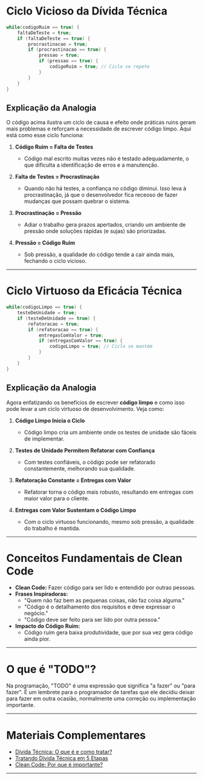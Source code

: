 # Ciclo Vicioso da Dívida Técnica

```java
while(codigoRuim == true) {
    faltaDeTeste = true;
    if (faltaDeTeste == true) {
        procrastinacao = true;
        if (procrastinacao == true) {
            pressao = true;
            if (pressao == true) {
                codigoRuim = true; // Ciclo se repete
            }
        }
    }
}
```

## Explicação da Analogia
O código acima ilustra um ciclo de causa e efeito onde práticas ruins geram mais problemas e reforçam a necessidade de escrever código limpo. Aqui está como esse ciclo funciona:

1. **Código Ruim = Falta de Testes**
   - Código mal escrito muitas vezes não é testado adequadamente, o que dificulta a identificação de erros e a manutenção.

2. **Falta de Testes = Procrastinação**
   - Quando não há testes, a confiança no código diminui. Isso leva à procrastinação, já que o desenvolvedor fica receoso de fazer mudanças que possam quebrar o sistema.

3. **Procrastinação = Pressão**
   - Adiar o trabalho gera prazos apertados, criando um ambiente de pressão onde soluções rápidas (e sujas) são priorizadas.

4. **Pressão = Código Ruim**
   - Sob pressão, a qualidade do código tende a cair ainda mais, fechando o ciclo vicioso.

---

# Ciclo Virtuoso da Eficácia Técnica

```java
while(codigoLimpo == true) {
    testeDeUnidade = true;
    if (testeDeUnidade == true) {
        refatoracao = true;
        if (refatoracao == true) {
            entregasComValor = true;
            if (entregasComValor == true) {
                codigoLimpo = true; // Ciclo se mantém
            }
        }
    }
}
```

## Explicação da Analogia
Agora enfatizando os benefícios de escrever **código limpo** e como isso pode levar a um ciclo virtuoso de desenvolvimento. Veja como:

1. **Código Limpo Inicia o Ciclo**
   - Código limpo cria um ambiente onde os testes de unidade são fáceis de implementar.

2. **Testes de Unidade Permitem Refatorar com Confiança**
   - Com testes confiáveis, o código pode ser refatorado constantemente, melhorando sua qualidade.

3. **Refatoração Constante = Entregas com Valor**
   - Refatorar torna o código mais robusto, resultando em entregas com maior valor para o cliente.

4. **Entregas com Valor Sustentam o Código Limpo**
   - Com o ciclo virtuoso funcionando, mesmo sob pressão, a qualidade do trabalho é mantida.

---

# Conceitos Fundamentais de Clean Code

- **Clean Code:** Fazer código para ser lido e entendido por outras pessoas.
- **Frases Inspiradoras:**
  - "Quem não faz bem as pequenas coisas, não faz coisa alguma."
  - "Código é o detalhamento dos requisitos e deve expressar o negócio."
  - "Código deve ser feito para ser lido por outra pessoa."
- **Impacto do Código Ruim:**
  - Código ruim gera baixa produtividade, que por sua vez gera código ainda pior.

---

# O que é "TODO"?
Na programação, "TODO" é uma expressão que significa "a fazer" ou "para fazer". É um lembrete para o programador de tarefas que ele decidiu deixar para fazer em outra ocasião, normalmente uma correção ou implementação importante.

---

# Materiais Complementares

- [Dívida Técnica: O que é e como tratar?](https://artesoftware.com.br/2019/02/10/divida-tecnica/)
- [Tratando Dívida Técnica em 5 Etapas](https://artesoftware.com.br/2019/02/10/tratando-divida-tecnica-5-etapas/)
- [Clean Code: Por que é importante?](https://artesoftware.com.br/2020/08/02/clean-code/)

---